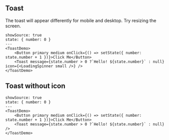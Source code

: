 ## Toast

The toast will appear differently for mobile and desktop. Try resizing the screen.

```react
showSource: true
state: { number: 0 }
---
<ToastDemo>
	<Button primary medium onClick={() => setState({ number: state.number + 1 })}>Click Me</Button>
	<Toast message={state.number > 0 ?`Hello! ${state.number}` : null} icon={<LoadingSpinner small />} />
</ToastDemo>
```

## Toast without icon

```react
showSource: true
state: { number: 0 }
---
<ToastDemo>
	<Button primary medium onClick={() => setState({ number: state.number + 1 })}>Click Me</Button>
	<Toast message={state.number > 0 ?`Hello! ${state.number}` : null} />
</ToastDemo>
```
